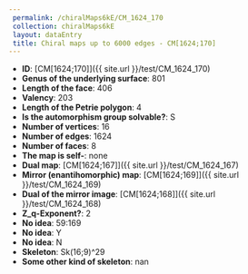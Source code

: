 ```yaml
--- 
 permalink: /chiralMaps6kE/CM_1624_170 
 collection: chiralMaps6kE
 layout: dataEntry
 title: Chiral maps up to 6000 edges - CM[1624;170]
---
```


- **ID**: [CM[1624;170]]({{ site.url }}/test/CM_1624_170)
- **Genus of the underlying surface**: 801
- **Length of the face**: 406
- **Valency**: 203
- **Length of the Petrie polygon**: 4
- **Is the automorphism group solvable?**: S
- **Number of vertices**: 16
- **Number of edges**: 1624
- **Number of faces**: 8
- **The map is self-**: none
- **Dual map**: [CM[1624;167]]({{ site.url }}/test/CM_1624_167)
- **Mirror (enantihomorphic) map**: [CM[1624;169]]({{ site.url }}/test/CM_1624_169)
- **Dual of the mirror image**: [CM[1624;168]]({{ site.url }}/test/CM_1624_168)
- **Z_q-Exponent?**: 2
- **No idea**:  59:169
- **No idea**: Y
- **No idea**: N
- **Skeleton**: Sk(16;9)^29
- **Some other kind of skeleton**: nan
